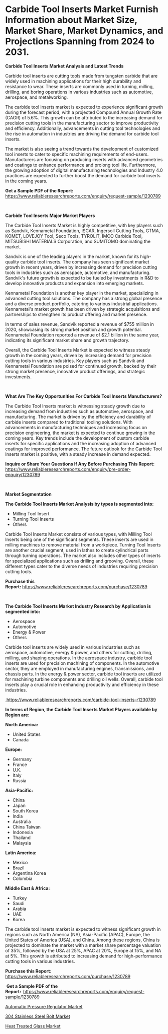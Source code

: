 <p><h1>Carbide Tool Inserts Market Furnish Information about Market Size, Market Share, Market Dynamics, and Projections Spanning from 2024 to 2031.</h1></p><p><strong>Carbide Tool Inserts Market Analysis and Latest Trends</strong></p>
<p><p>Carbide tool inserts are cutting tools made from tungsten carbide that are widely used in machining applications for their high durability and resistance to wear. These inserts are commonly used in turning, milling, drilling, and boring operations in various industries such as automotive, aerospace, and metalworking.</p><p>The carbide tool inserts market is expected to experience significant growth during the forecast period, with a projected Compound Annual Growth Rate (CAGR) of 5.6%. This growth can be attributed to the increasing demand for precision cutting tools in the manufacturing sector to improve productivity and efficiency. Additionally, advancements in cutting tool technologies and the rise in automation in industries are driving the demand for carbide tool inserts.</p><p>The market is also seeing a trend towards the development of customized tool inserts to cater to specific machining requirements of end-users. Manufacturers are focusing on producing inserts with advanced geometries and coatings to enhance performance and prolong tool life. Furthermore, the growing adoption of digital manufacturing technologies and Industry 4.0 practices are expected to further boost the demand for carbide tool inserts in the coming years.</p></p>
<p><strong>Get a Sample PDF of the Report:&nbsp;</strong> <a href="https://www.reliableresearchreports.com/enquiry/request-sample/1230789">https://www.reliableresearchreports.com/enquiry/request-sample/1230789</a></p>
<p>&nbsp;</p>
<p><strong>Carbide Tool Inserts Major Market Players</strong></p>
<p><p>The Carbide Tool Inserts Market is highly competitive, with key players such as Sandvik, Kennametal Foundation, ISCAR, Ingersoll Cutting Tools, GTMA, KOMET, LOVEJOY Tool, Seco Tools, TYROLIT, IMCO Carbide Tool, MITSUBISHI MATERIALS Corporation, and SUMITOMO dominating the market. </p><p>Sandvik is one of the leading players in the market, known for its high-quality carbide tool inserts. The company has seen significant market growth in recent years, driven by increasing demand for precision cutting tools in industries such as aerospace, automotive, and manufacturing. Sandvik's future growth is expected to be fueled by investments in R&D to develop innovative products and expansion into emerging markets.</p><p>Kennametal Foundation is another key player in the market, specializing in advanced cutting tool solutions. The company has a strong global presence and a diverse product portfolio, catering to various industrial applications. Kennametal's market growth has been driven by strategic acquisitions and partnerships to strengthen its product offering and market presence.</p><p>In terms of sales revenue, Sandvik reported a revenue of $755 million in 2020, showcasing its strong market position and growth potential. Kennametal Foundation reported a revenue of $2.1 billion in the same year, indicating its significant market share and growth trajectory.</p><p>Overall, the Carbide Tool Inserts Market is expected to witness steady growth in the coming years, driven by increasing demand for precision cutting tools in various industries. Key players such as Sandvik and Kennametal Foundation are poised for continued growth, backed by their strong market presence, innovative product offerings, and strategic investments.</p></p>
<p>&nbsp;</p>
<p><strong>What Are The Key Opportunities For Carbide Tool Inserts Manufacturers?</strong></p>
<p><p>The Carbide Tool Inserts market is witnessing steady growth due to increasing demand from industries such as automotive, aerospace, and manufacturing. The market is driven by the efficiency and durability of carbide inserts compared to traditional tooling solutions. With advancements in manufacturing techniques and increasing focus on precision engineering, the market is expected to continue growing in the coming years. Key trends include the development of custom carbide inserts for specific applications and the increasing adoption of advanced coatings for improved performance. The future outlook for the Carbide Tool Inserts market is positive, with a steady increase in demand expected.</p></p>
<p><strong>Inquire or Share Your Questions If Any Before Purchasing This Report:</strong> <a href="https://www.reliableresearchreports.com/enquiry/pre-order-enquiry/1230789">https://www.reliableresearchreports.com/enquiry/pre-order-enquiry/1230789</a></p>
<p>&nbsp;</p>
<p><strong>Market Segmentation</strong></p>
<p><strong>The Carbide Tool Inserts Market Analysis by types is segmented into:</strong></p>
<p><ul><li>Milling Tool Insert</li><li>Turning Tool Inserts</li><li>Others</li></ul></p>
<p><p>Carbide Tool Inserts Market consists of various types, with Milling Tool Inserts being one of the significant segments. These inserts are used in milling machines to remove material from a workpiece. Turning Tool Inserts are another crucial segment, used in lathes to create cylindrical parts through turning operations. The market also includes other types of inserts for specialized applications such as drilling and grooving. Overall, these different types cater to the diverse needs of industries requiring precision cutting tools.</p></p>
<p><strong>Purchase this Report:&nbsp;</strong><a href="https://www.reliableresearchreports.com/purchase/1230789">https://www.reliableresearchreports.com/purchase/1230789</a></p>
<p>&nbsp;</p>
<p><strong>The Carbide Tool Inserts Market Industry Research by Application is segmented into:</strong></p>
<p><ul><li>Aerospace</li><li>Automotive</li><li>Energy & Power</li><li>Others</li></ul></p>
<p><p>Carbide tool inserts are widely used in various industries such as aerospace, automotive, energy & power, and others for cutting, drilling, milling, and shaping operations. In the aerospace industry, carbide tool inserts are used for precision machining of components. In the automotive sector, they are employed in manufacturing engines, transmissions, and chassis parts. In the energy & power sector, carbide tool inserts are utilized for machining turbine components and drilling oil wells. Overall, carbide tool inserts play a crucial role in enhancing productivity and efficiency in these industries.</p></p>
<p><a href="https://www.reliableresearchreports.com/carbide-tool-inserts-r1230789">&nbsp;https://www.reliableresearchreports.com/carbide-tool-inserts-r1230789</a></p>
<p><strong>In terms of Region, the Carbide Tool Inserts Market Players available by Region are:</strong></p>
<p>
    <p> <strong> North America: </strong>
        <ul>
            <li>United States</li>
            <li>Canada</li>
        </ul>
        </p> 
    <p> <strong> Europe: </strong>
        <ul>
            <li>Germany</li>
            <li>France</li>
            <li>U.K.</li>
            <li>Italy</li>
            <li>Russia</li>
        </ul>
        </p> 
    <p> <strong> Asia-Pacific: </strong>
        <ul>
            <li>China</li>
            <li>Japan</li>
            <li>South Korea</li>
            <li>India</li>
            <li>Australia</li>
            <li>China Taiwan</li>
            <li>Indonesia</li>
            <li>Thailand</li>
            <li>Malaysia</li>
        </ul>
        </p> 
    <p> <strong> Latin America: </strong>
        <ul>
            <li>Mexico</li>
            <li>Brazil</li>
            <li>Argentina Korea</li>
            <li>Colombia</li>
        </ul>
        </p> 
    <p> <strong> Middle East & Africa: </strong>
        <ul>
            <li>Turkey</li>
            <li>Saudi</li>
            <li>Arabia</li>
            <li>UAE</li>
            <li>Korea</li>
        </ul>
    </p>
    </p>
<p><p>The carbide tool inserts market is expected to witness significant growth in regions such as North America (NA), Asia-Pacific (APAC), Europe, the United States of America (USA), and China. Among these regions, China is projected to dominate the market with a market share percentage valuation of 35%, followed by the USA at 25%, APAC at 20%, Europe at 15%, and NA at 5%. This growth is attributed to increasing demand for high-performance cutting tools in various industries.</p></p>
<p><strong>Purchase this Report: </strong><a href="https://www.reliableresearchreports.com/purchase/1230789">https://www.reliableresearchreports.com/purchase/1230789</a></p>
<p>&nbsp;<strong>Get a Sample PDF of the Report:&nbsp;&nbsp;</strong><a href="https://www.reliableresearchreports.com/enquiry/request-sample/1230789">https://www.reliableresearchreports.com/enquiry/request-sample/1230789</a></p>
<p><strong></strong></p>
<p><p><a href="https://medium.com/@brisistensen57567/analyzing-automatic-pressure-regulator-market-global-industry-perspective-and-forecast-2024-to-6bac883cb9b7">Automatic Pressure Regulator Market</a></p><p><a href="https://www.linkedin.com/pulse/304-stainless-steel-bolt-market-analysis-size-global-industry-cfrrf?trackingId=1YsZlVK20CFvrQdHNFWNww%3D%3D">304 Stainless Steel Bolt Market</a></p><p><a href="https://www.linkedin.com/pulse/heat-treated-glass-market-centers-aspects-growth-share-opportunity-fytwf?trackingId=Gidk8XPP2D5HBjygotZvtA%3D%3D">Heat Treated Glass Market</a></p></p>